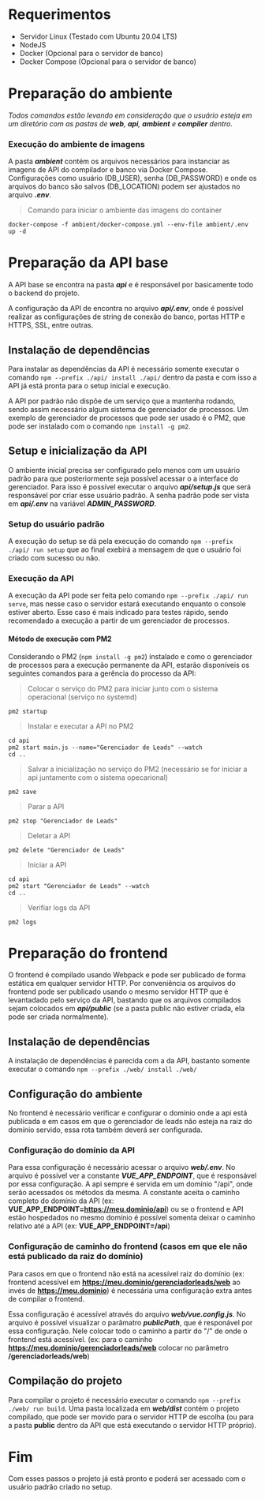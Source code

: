 # Requerimentos
- Servidor Linux (Testado com Ubuntu 20.04 LTS)
- NodeJS
- Docker (Opcional para o servidor de banco)
- Docker Compose (Opcional para o servidor de banco)

# Preparação do ambiente

*Todos comandos estão levando em consideração que o usuário esteja em um diretório com as pastas de **web**, **api**, **ambient** e **compiler** dentro.*

### Execução do ambiente de imagens
A pasta ***ambient*** contém os arquivos necessários para instanciar as imagens de API do compilador e banco via Docker Compose. Configurações como usuário (DB_USER), senha (DB_PASSWORD) e onde os arquivos do banco são salvos (DB_LOCATION) podem ser ajustados no arquivo ***.env***.

> Comando para iniciar o ambiente das imagens do container
```
docker-compose -f ambient/docker-compose.yml --env-file ambient/.env up -d
```

# Preparação da API base

A API base se encontra na pasta ***api*** e é responsável por basicamente todo o backend do projeto.

A configuração da API de encontra no arquivo ***api/.env***, onde é possível realizar as configurações de string de conexão do banco, portas HTTP e HTTPS, SSL, entre outras.

## Instalação de dependências

Para instalar as dependências da API é necessário somente executar o comando ```npm --prefix ./api/ install ./api/``` dentro da pasta e com isso a API já está pronta para o setup inicial e execução.

A API por padrão não dispôe de um serviço que a mantenha rodando, sendo assim necessário algum sistema de gerenciador de processos. Um exemplo de gerenciador de processos que pode ser usado é o PM2, que pode ser instalado com o comando ```npm install -g pm2```.

## Setup e inicialização da API

O ambiente inicial precisa ser configurado pelo menos com um usuário padrão para que posteriormente seja possível acessar o a interface do gerenciador. Para isso é possível executar o arquivo ***api/setup.js*** que será responsável por criar esse usuário padrão. A senha padrão pode ser vista em ***api/.env*** na variável ***ADMIN_PASSWORD***.

### Setup do usuário padrão

A execução do setup se dá pela execução do comando ```npm --prefix ./api/ run setup``` que ao final exebirá a mensagem de que o usuário foi criado com sucesso ou não.

### Execução da API

A execução da API pode ser feita pelo comando ```npm --prefix ./api/ run serve```, mas nesse caso o servidor estará executando enquanto o console estiver aberto. Esse caso é mais indicado para testes rápido, sendo recomendado a execução a partir de um gerenciador de processos.

#### Método de execução com PM2

Considerando o PM2 (```npm install -g pm2```) instalado e como o gerenciador de processos para a execução permanente da API, estarão disponíveis os seguintes comandos para a gerência do processo da API:

> Colocar o serviço do PM2 para iniciar junto com o sistema operacional (serviço no systemd)
```
pm2 startup
```

> Instalar e executar a API no PM2
```
cd api
pm2 start main.js --name="Gerenciador de Leads" --watch
cd ..
```

> Salvar a inicialização no serviço do PM2 (necessário se for iniciar a api juntamente com o sistema opecarional)
```
pm2 save
```

> Parar a API
```
pm2 stop "Gerenciador de Leads"
```

> Deletar a API
```
pm2 delete "Gerenciador de Leads"
```

> Iniciar a API
```
cd api
pm2 start "Gerenciador de Leads" --watch
cd ..
```

> Verifiar logs da API
```
pm2 logs
```

# Preparação do frontend

O frontend é compilado usando Webpack e pode ser publicado de forma estática em qualquer servidor HTTP. Por conveniência os arquivos do frontend pode ser publicado usando o mesmo servidor HTTP que é levantadado pelo serviço da API, bastando que os arquivos compilados sejam colocados em ***api/public*** (se a pasta public não estiver criada, ela pode ser criada normalmente).

## Instalação de dependências

A instalação de dependências é parecida com a da API, bastanto somente executar o comando ```npm --prefix ./web/ install ./web/```

## Configuração do ambiente

No frontend é necessário verificar e configurar o domínio onde a api está publicada e em casos em que o gerenciador de leads não esteja na raiz do domínio servido, essa rota também deverá ser configurada.

### Configuração do domínio da API

Para essa configuração é necessário acessar o arquivo ***web/.env***. No arquivo é possível ver a constante ***VUE_APP_ENDPOINT***, que é responsável por essa configuração. A api sempre é servida em um domínio "/api", onde serão acessados os métodos da mesma. A constante aceita o caminho completo do domínio da API (ex: **VUE_APP_ENDPOINT=https://meu.dominio/api**) ou se o frontend e API estão hospedados no mesmo domínio é possível somenta deixar o caminho relativo até a API (ex: **VUE_APP_ENDPOINT=/api**)

### Configuração de caminho do frontend (casos em que ele não está publicado da raiz do domínio)

Para casos em que o frontend não está na acessível raiz do domínio (ex: frontend acessível em **https://meu.dominio/gerenciadorleads/web** ao invés de **https://meu.dominio**) é necessária uma configuração extra antes de compilar o frontend.

Essa configuração é acessível através do arquivo ***web/vue.config.js***. No arquivo é possível visualizar o parâmatro ***publicPath***, que é responável por essa configuração. Nele colocar todo o caminho a partir do "/" de onde o frontend está acessível. (ex: para o caminho **https://meu.dominio/gerenciadorleads/web** colocar no parâmetro **/gerenciadorleads/web**)

## Compilação do projeto

Para compilar o projeto é necessário executar o comando ```npm --prefix ./web/ run build```. Uma pasta localizada em ***web/dist*** contém o projeto compilado, que pode ser movido para o servidor HTTP de escolha (ou para a pasta **public** dentro da API que está executando o servidor HTTP próprio).

# Fim

Com esses passos o projeto já está pronto e poderá ser acessado com o usuário padrão criado no setup.
